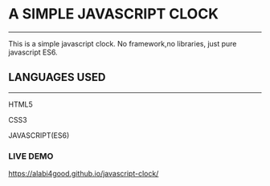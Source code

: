 # A SIMPLE JAVASCRIPT CLOCK  
***
This is a simple javascript clock. No framework,no libraries, just pure javascript ES6.


## LANGUAGES USED
***

HTML5 
 
CSS3

JAVASCRIPT(ES6)


### LIVE DEMO

https://alabi4good.github.io/javascript-clock/  


 
  
